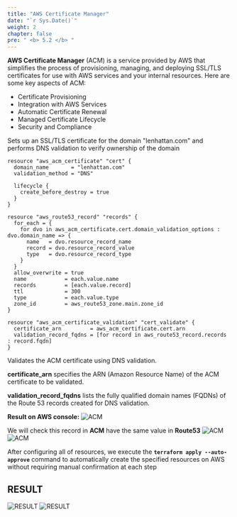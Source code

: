 ```yaml
---
title: "AWS Certificate Manager"
date: "`r Sys.Date()`"
weight: 2
chapter: false
pre: " <b> 5.2 </b> "
---
```


**AWS Certificate Manager** (ACM) is a service provided by AWS that simplifies the process of provisioning, managing, and deploying SSL/TLS certificates for use with AWS services and your internal resources. Here are some key aspects of ACM:

- Certificate Provisioning
- Integration with AWS Services
- Automatic Certificate Renewal
- Managed Certificate Lifecycle
- Security and Compliance

Sets up an SSL/TLS certificate for the domain "lenhattan.com" and performs DNS validation to verify ownership of the domain

```
resource "aws_acm_certificate" "cert" {
  domain_name       = "lenhattan.com"
  validation_method = "DNS"

  lifecycle {
    create_before_destroy = true
  }
}

resource "aws_route53_record" "records" {
  for_each = {
    for dvo in aws_acm_certificate.cert.domain_validation_options : dvo.domain_name => {
      name   = dvo.resource_record_name
      record = dvo.resource_record_value
      type   = dvo.resource_record_type
    }
  }
  allow_overwrite = true
  name            = each.value.name
  records         = [each.value.record]
  ttl             = 300
  type            = each.value.type
  zone_id         = aws_route53_zone.main.zone_id
}

resource "aws_acm_certificate_validation" "cert_validate" {
  certificate_arn         = aws_acm_certificate.cert.arn
  validation_record_fqdns = [for record in aws_route53_record.records : record.fqdn]
}
```

Validates the ACM certificate using DNS validation.

**certificate_arn** specifies the ARN (Amazon Resource Name) of the ACM certificate to be validated.

**validation_record_fqdns** lists the fully qualified domain names (FQDNs) of the Route 53 records created for DNS validation.

**Result on AWS console:**
![ACM](../../images/5-Route53/result-acm.png)

We will check this record in **ACM** have the same value in **Route53**
![ACM](../../images/5-Route53/result-record-acm.png)
![ACM](../../images/5-Route53/result-record-check.png)

After configuring all of resources, we execute the **`terraform apply --auto-approve`** command to automatically create the specified resources on AWS without requiring manual confirmation at each step

## RESULT

![RESULT](../../images/5-Route53/result1.png)
![RESULT](../../images/5-Route53/result2.png)
